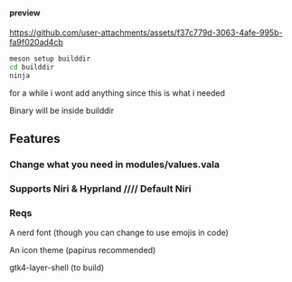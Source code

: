 #### preview

https://github.com/user-attachments/assets/f37c779d-3063-4afe-995b-fa9f020ad4cb

```sh
meson setup builddir
cd builddir
ninja
```

for a while i wont add anything since this is what i needed

Binary will be inside builddir

## Features
### Change what you need in modules/values.vala

### Supports Niri & Hyprland //// Default Niri

### Reqs
A nerd font (though you can change to use emojis in code)

An icon theme (papirus recommended)

gtk4-layer-shell (to build)
